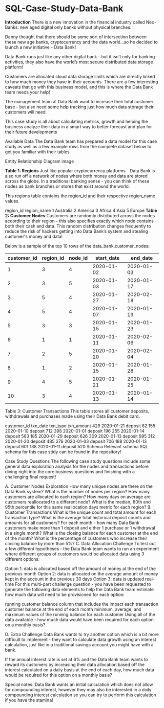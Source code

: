 # SQL-Case-Study-Data-Bank

**Introduction** There is a new innovation in the financial industry called Neo-Banks: new aged digital only banks without physical branches.

Danny thought that there should be some sort of intersection between these new age banks, cryptocurrency and the data world…so he decided to launch a new initiative - Data Bank!

Data Bank runs just like any other digital bank - but it isn’t only for banking activities, they also have the world’s most secure distributed data storage platform!

Customers are allocated cloud data storage limits which are directly linked to how much money they have in their accounts. There are a few interesting caveats that go with this business model, and this is where the Data Bank team needs your help!

The management team at Data Bank want to increase their total customer base - but also need some help tracking just how much data storage their customers will need.

This case study is all about calculating metrics, growth and helping the business analyze their data in a smart way to better forecast and plan for their future developments

Available Data
The Data Bank team has prepared a data model for this case study as well as a few example rows from the complete dataset below to get you familiar with their tables.

Entity Relationship Diagram
image

**Table 1: Regions**
Just like popular cryptocurrency platforms - Data Bank is also run off a network of nodes where both money and data are stored across the globe. In a traditional banking sense - you can think of these nodes as bank branches or stores that exist around the world.

This regions table contains the region_id and their respective region_name values.

region_id	region_name
1	Australia
2	America
3	Africa
4	Asia
5	Europe
**Table 2: Customer Nodes**
Customers are randomly distributed across the nodes according to their region - this also specifies exactly which node contains both their cash and data. This random distribution changes frequently to reduce the risk of hackers getting into Data Bank’s system and stealing customer's money and data!

Below is a sample of the top 10 rows of the data_bank.customer_nodes:

|customer_id|region_id	|node_id	|start_date	|end_date|
|-------|-----------|---------|-----------|--------|
|1|3	|4	|2020-01-02	|2020-01-03|
|2|3	|5	|2020-01-03	|2020-01-17|
|3|5	|4	|2020-01-27	|2020-02-18|
|4|5	|4	|2020-01-07	|2020-01-19|
|5|3	|3	|2020-01-15	|2020-01-23|
|6|1	|1	|2020-01-11	|2020-02-06|
|7|2	|5	|2020-01-20	|2020-02-04|
|8|1	|2	|2020-01-15	|2020-01-28|
|9|4	|5	|2020-01-21	|2020-01-25|
|10|3	|4	|2020-01-13	|2020-01-14|
Table 3: Customer Transactions
This table stores all customer deposits, withdrawals and purchases made using their Data Bank debit card.

customer_id	txn_date	txn_type	txn_amount
429	2020-01-21	deposit	82
155	2020-01-10	deposit	712
398	2020-01-01	deposit	196
255	2020-01-14	deposit	563
185	2020-01-29	deposit	626
309	2020-01-13	deposit	995
312	2020-01-20	deposit	485
376	2020-01-03	deposit	706
188	2020-01-13	deposit	601
138	2020-01-11	deposit	520
Schema
Relevant schema SQL schema for this case stidy can be found in the repository!

Case Study Questions The following case study questions include some general data exploration analysis for the nodes and transactions before diving right into the core business questions and finishing with a challenging final request!

A. Customer Nodes Exploration
How many unique nodes are there on the Data Bank system?
What is the number of nodes per region?
How many customers are allocated to each region?
How many days on average are customers reallocated to a different node?
What is the median, 80th and 95th percentile for this same reallocation days metric for each region?
B. Customer Transactions
What is the unique count and total amount for each transaction type?
What is the average total historical deposit counts and amounts for all customers?
For each month - how many Data Bank customers make more than 1 deposit and either 1 purchase or 1 withdrawal in a single month?
What is the closing balance for each customer at the end of the month?
What is the percentage of customers who increase their closing balance by more than 5%?
C. Data Allocation Challenge
To test out a few different hypotheses - the Data Bank team wants to run an experiment where different groups of customers would be allocated data using 3 different options:

Option 1: data is allocated based off the amount of money at the end of the previous month
Option 2: data is allocated on the average amount of money kept in the account in the previous 30 days
Option 3: data is updated real-time
For this multi-part challenge question - you have been requested to generate the following data elements to help the Data Bank team estimate how much data will need to be provisioned for each option:

running customer balance column that includes the impact each transaction
customer balance at the end of each month
minimum, average, and maximum values of the running balance for each customer
Using all of the data available - how much data would have been required for each option on a monthly basis?

D. Extra Challenge
Data Bank wants to try another option which is a bit more difficult to implement - they want to calculate data growth using an interest calculation, just like in a traditional savings account you might have with a bank.

If the annual interest rate is set at 6% and the Data Bank team wants to reward its customers by increasing their data allocation based off the interest calculated on a daily basis at the end of each day, how much data would be required for this option on a monthly basis?

Special notes:
Data Bank wants an initial calculation which does not allow for compounding interest, however they may also be interested in a daily compounding interest calculation so you can try to perform this calculation if you have the stamina!
